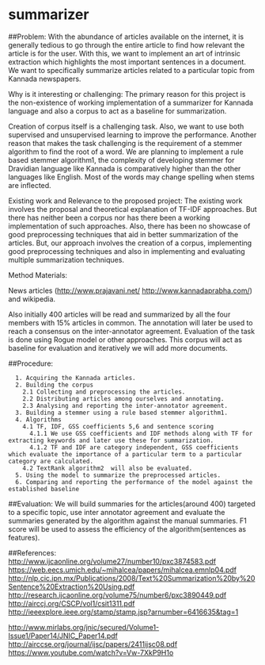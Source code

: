 # summarizer

##Problem:
With the abundance of articles available on the internet, it is generally tedious to go through the entire article to find how relevant the article is for the user. With this, we want to implement an art of intrinsic extraction which highlights the most important sentences in a document. We want to specifically summarize articles related to a particular topic from Kannada newspapers.

Why is it interesting or challenging:
The primary reason for this project is the non-existence of working implementation of a summarizer for Kannada language and also a corpus to act as a baseline for summarization. 

Creation of corpus itself is a challenging task. Also, we want to use both supervised and unsupervised learning to improve the performance. Another reason that makes the task challenging is the requirement of a stemmer algorithm to find the root of a word. We are planning to implement a rule based stemmer algorithm1, the complexity of developing stemmer for Dravidian language like Kannada is comparatively higher than the other languages like English. Most of the words may change spelling when stems are inflected.

Existing work and Relevance to the proposed project:
The existing work involves the proposal and theoretical explanation of TF-IDF approaches. But there has neither been a corpus nor has there been a working implementation of such approaches. Also, there has been no showcase of good preprocessing techniques that aid in better summarization of the articles. But, our approach involves the creation of a corpus, implementing good preprocessing techniques  and also in implementing and evaluating multiple summarization techniques.

Method
Materials:

News articles (http://www.prajavani.net/ http://www.kannadaprabha.com/) and wikipedia. 

Also initially 400 articles will be read and summarized by all the four members with 15% articles in common. The annotation will later be used to reach a consensus on the inter-annotator agreement. Evaluation of the task is done using Rogue model or other approaches. This corpus will act as baseline for evaluation and iteratively we will add more documents.

##Procedure:
```
  1. Acquiring the Kannada articles.
  2. Building the corpus
    2.1 Collecting and preprocessing the articles.
    2.2 Distributing articles among ourselves and annotating.
    2.3 Analysing and reporting the inter-annotator agreement.
  3. Building a stemmer using a rule based stemmer algorithm1.
  4. Algorithms
    4.1 TF, IDF, GSS coefficients 5,6 and sentence scoring
      4.1.1 We use GSS coefficients and IDF methods along with TF for extracting keywords and later use these for summarization.
      4.1.2 TF and IDF are category independent, GSS coefficients which evaluate the importance of a particular term to a particular category are calculated.
    4.2 TextRank algorithm2  will also be evaluated.
  5. Using the model to summarize the preprocessed articles.
  6. Comparing and reporting the performance of the model against the established baseline
```

##Evaluation:
We will build summaries for the articles(around 400) targeted to a specific topic, use inter annotator agreement and evaluate the summaries generated by the algorithm against the manual summaries. F1 score will be used to assess the efficiency of the algorithm(sentences as features).

##References:
http://www.ijcaonline.org/volume27/number10/pxc3874583.pdf
https://web.eecs.umich.edu/~mihalcea/papers/mihalcea.emnlp04.pdf
http://nlp.cic.ipn.mx/Publications/2008/Text%20Summarization%20by%20Sentence%20Extraction%20Using.pdf
http://research.ijcaonline.org/volume75/number6/pxc3890449.pdf
http://airccj.org/CSCP/vol1/csit1311.pdf
http://ieeexplore.ieee.org/stamp/stamp.jsp?arnumber=6416635&tag=1

http://www.mirlabs.org/jnic/secured/Volume1-Issue1/Paper14/JNIC_Paper14.pdf
http://airccse.org/journal/ijsc/papers/2411ijsc08.pdf
https://www.youtube.com/watch?v=Vw-7XkP9H1o




